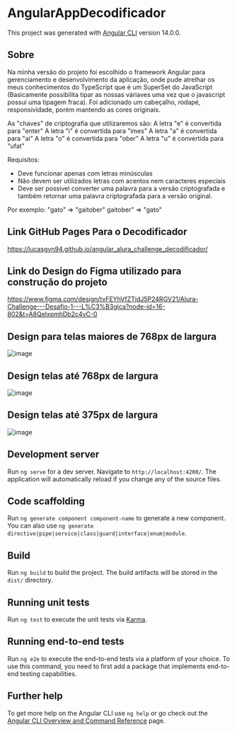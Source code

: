 # AngularAppDecodificador

This project was generated with [Angular CLI](https://github.com/angular/angular-cli) version 14.0.0.

## Sobre
Na minha versão do projeto foi escolhido o framework Angular para gerenciamento e desenvolvimento da aplicação, onde pude atrelhar os meus conhecimentos do TypeScript que é um SuperSet do JavaScript (Basicamente possibilita tipar as nossas váriaves uma vez que o javascript possui uma tipagem fraca). Foi adicionado um cabeçalho, rodapé, responsividade, porém mantendo as cores originais.

As "chaves" de criptografia que utilizaremos são:
A letra "e" é convertida para "enter"
A letra "i" é convertida para "imes"
A letra "a" é convertida para "ai"
A letra "o" é convertida para "ober"
A letra "u" é convertida para "ufat"

Requisitos:
- Deve funcionar apenas com letras minúsculas
- Não devem ser utilizados letras com acentos nem caracteres especiais
- Deve ser possível converter uma palavra para a versão criptografada e também retornar uma palavra criptografada para a versão original.

Por exemplo:
"gato" => "gaitober"
gaitober" => "gato"

## Link GitHub Pages Para o Decodificador
https://lucasgyn94.github.io/angular_alura_challenge_decodificador/

## Link do Design do Figma utilizado para construção do projeto
https://www.figma.com/design/tvFEYhVfZTjdJ5P24RGV21/Alura-Challenge---Desafio-1---L%C3%B3gica?node-id=16-802&t=A8QelxpmhDb2c4vC-0

## Design para telas maiores de 768px de largura
![image](https://github.com/Lucasgyn94/angular_alura_challenge_decodificador/assets/91031320/e8436c76-4262-4ad8-94b8-9b2bc4a25242)


## Design telas até 768px de largura
![image](https://github.com/Lucasgyn94/angular_alura_challenge_decodificador/assets/91031320/639d9cc0-b696-4790-b671-2052c839c9e1)


## Design telas até 375px de largura

![image](https://github.com/Lucasgyn94/angular_alura_challenge_decodificador/assets/91031320/6ddeab16-ccbb-408e-815a-7201f2f824fd)



## Development server

Run `ng serve` for a dev server. Navigate to `http://localhost:4200/`. The application will automatically reload if you change any of the source files.

## Code scaffolding

Run `ng generate component component-name` to generate a new component. You can also use `ng generate directive|pipe|service|class|guard|interface|enum|module`.

## Build

Run `ng build` to build the project. The build artifacts will be stored in the `dist/` directory.

## Running unit tests

Run `ng test` to execute the unit tests via [Karma](https://karma-runner.github.io).

## Running end-to-end tests

Run `ng e2e` to execute the end-to-end tests via a platform of your choice. To use this command, you need to first add a package that implements end-to-end testing capabilities.

## Further help

To get more help on the Angular CLI use `ng help` or go check out the [Angular CLI Overview and Command Reference](https://angular.io/cli) page.
